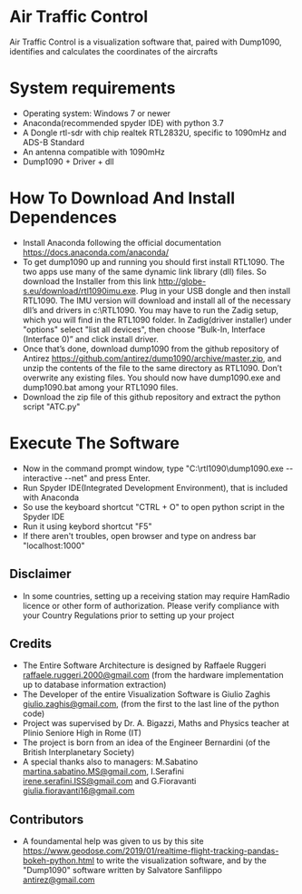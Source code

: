 # Air Traffic Control
Air Traffic Control is a visualization software that, paired with Dump1090, identifies and calculates the coordinates of the aircrafts
# System requirements
* Operating system: Windows 7 or newer
* Anaconda(recommended spyder IDE) with python 3.7
* A Dongle rtl-sdr with chip realtek RTL2832U, specific to 1090mHz and ADS-B Standard
* An antenna compatible with 1090mHz
* Dump1090 + Driver + dll
# How To Download And Install Dependences
* Install Anaconda following the official documentation https://docs.anaconda.com/anaconda/
* To get dump1090 up and running you should first install RTL1090. The two apps use many of the same dynamic link library (dll) files. So download the Installer from this link http://globe-s.eu/download/rtl1090imu.exe. Plug in your USB dongle and then install RTL1090. The IMU version will download and install all of the necessary dll’s and drivers in c:\RTL1090. You may have to run the Zadig setup, which you will find in the RTL1090 folder. In Zadig(driver installer) under "options" select "list all devices", then choose “Bulk-In, Interface (Interface 0)” and click install driver.
* Once that’s done, download dump1090 from the github repository of Antirez https://github.com/antirez/dump1090/archive/master.zip, and unzip the contents of the file to the same directory as RTL1090. Don’t overwrite any existing files. You should now have dump1090.exe and dump1090.bat among your RTL1090 files.
* Download the zip file of this github repository and extract the python script "ATC.py"
# Execute The Software
* Now in the command prompt window, type "C:\rtl1090\dump1090.exe --interactive --net" and press Enter.
* Run Spyder IDE(Integrated Development Environment), that is included with Anaconda
* So use the keyboard shortcut "CTRL + O" to open python script in the Spyder IDE
* Run it using keybord shortcut "F5"
* If there aren't troubles, open browser and type on andress bar "localhost:1000"

Disclaimer
---
* In some countries, setting up a receiving station may require HamRadio licence or other form of authorization. Please verify  compliance with your Country Regulations prior to setting up your project

Credits
---
* The Entire Software Architecture is designed by Raffaele Ruggeri <raffaele.ruggeri.2000@gmail.com> (from the hardware implementation up to database information extraction)
* The Developer of the entire Visualization Software is Giulio Zaghis <giulio.zaghis@gmail.com>, (from the first to the last line of the python code)
* Project was supervised by Dr. A. Bigazzi, Maths and Physics teacher at Plinio Seniore High in Rome (IT)
* The project is born from an idea of the Engineer Bernardini (of the British Interplanetary Society)
* A special thanks also to managers: M.Sabatino <martina.sabatino.MS@gmail.com>, I.Serafini <irene.serafini.ISS@gmail.com> and G.Fioravanti <giulia.fioravanti16@gmail.com>

Contributors
---
* A foundamental help was given to us by this site https://www.geodose.com/2019/01/realtime-flight-tracking-pandas-bokeh-python.html to write the visualization software, and by the "Dump1090" software written by Salvatore Sanfilippo <antirez@gmail.com>
